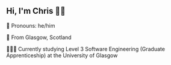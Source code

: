 <h2>Hi, I'm Chris 👋🏻</h2>
<p>👤 Pronouns: he/him</p>
<p>📍 From Glasgow, Scotland
<p>👨🏻‍🎓 Currently studying Level 3 Software Engineering (Graduate Apprenticeship) at the University of Glasgow</p>
